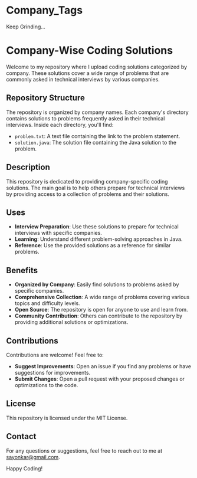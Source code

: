 # Company_Tags

Keep Grinding...

# Company-Wise Coding Solutions

Welcome to my repository where I upload coding solutions categorized by company. These solutions cover a wide range of problems that are commonly asked in technical interviews by various companies.

## Repository Structure

The repository is organized by company names. Each company's directory contains solutions to problems frequently asked in their technical interviews. Inside each directory, you'll find:

- `problem.txt`: A text file containing the link to the problem statement.
- `solution.java`: The solution file containing the Java solution to the problem.

## Description

This repository is dedicated to providing company-specific coding solutions. The main goal is to help others prepare for technical interviews by providing access to a collection of problems and their solutions.

## Uses

- **Interview Preparation**: Use these solutions to prepare for technical interviews with specific companies.
- **Learning**: Understand different problem-solving approaches in Java.
- **Reference**: Use the provided solutions as a reference for similar problems.

## Benefits

- **Organized by Company**: Easily find solutions to problems asked by specific companies.
- **Comprehensive Collection**: A wide range of problems covering various topics and difficulty levels.
- **Open Source**: The repository is open for anyone to use and learn from.
- **Community Contribution**: Others can contribute to the repository by providing additional solutions or optimizations.

## Contributions

Contributions are welcome! Feel free to:

- **Suggest Improvements**: Open an issue if you find any problems or have suggestions for improvements.
- **Submit Changes**: Open a pull request with your proposed changes or optimizations to the code.

## License

This repository is licensed under the MIT License.

## Contact

For any questions or suggestions, feel free to reach out to me at [sayonkar@gmail.com](mailto:sayonkar@gmail.com).

Happy Coding!
